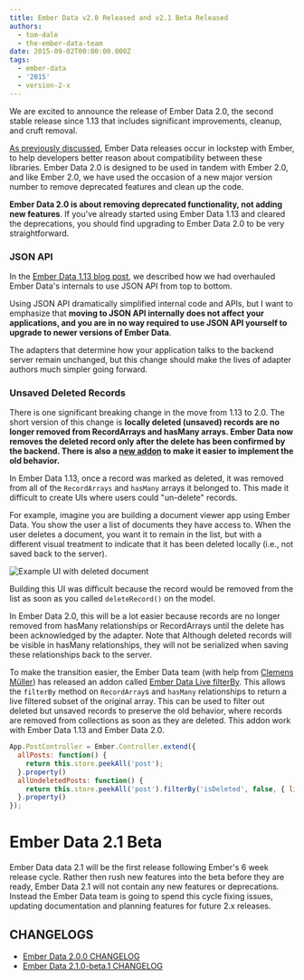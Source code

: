 ```yaml
---
title: Ember Data v2.0 Released and v2.1 Beta Released
authors:
  - tom-dale
  - the-ember-data-team
date: 2015-09-02T00:00:00.000Z
tags:
  - ember-data
  - '2015'
  - version-2-x
---
```



We are excited to announce the release of Ember Data 2.0, the
second stable release since 1.13 that includes significant improvements,
cleanup, and cruft removal.

[As previously discussed][ember-20], Ember Data releases occur in
lockstep with Ember, to help developers better reason about
compatibility between these libraries. Ember Data 2.0 is designed to be
used in tandem with Ember 2.0, and like Ember 2.0, we have used the
occasion of a new major version number to remove deprecated features and
clean up the code.

[ember-20]: http://emberjs.com/blog/2015/06/16/ember-project-at-2-0.html

**Ember Data 2.0 is about removing deprecated
functionality, not adding new features**. If you've already started
using Ember Data 1.13 and cleared the deprecations, you should find
upgrading to Ember Data 2.0 to be very straightforward.

### JSON API

In the [Ember Data 1.13 blog post][ember-data-1-13], we described how we
had overhauled Ember Data's internals to use JSON API from top to
bottom.

[ember-data-1-13]: http://emberjs.com/blog/2015/06/18/ember-data-1-13-released.html

Using JSON API dramatically simplified internal code and APIs, but I
want to emphasize that **moving to JSON API internally does not affect
your applications, and you are in no way required to use JSON API
yourself to upgrade to newer versions of Ember Data**.

The adapters that determine how your application talks to the backend
server remain unchanged, but this change should make the lives of
adapter authors much simpler going forward.

### Unsaved Deleted Records

There is one significant breaking change in the move from 1.13 to
2.0. The short version of this change is **locally deleted (unsaved)
records are no longer removed from RecordArrays and hasMany
arrays. Ember Data now removes the deleted record only after the
delete has been confirmed by the backend. There is also a
[new addon](https://github.com/ember-data/ember-data-live-filter-by)
to make it easier to implement the old behavior.**

In Ember Data 1.13, once a record was marked as deleted, it was removed from
all of the `RecordArrays` and `hasMany` arrays it belonged to. This made it
difficult to create UIs where users could "un-delete" records.

For example, imagine you are building a document viewer app using Ember Data.
You show the user a list of documents they have access to. When the user
deletes a document, you want it to remain in the list, but with a different
visual treatment to indicate that it has been deleted locally (i.e., not saved back to the server).

![Example UI with deleted document](/images/blog/2015-08-03-ember-data-2-0-released/deleted-document.png)

Building this UI was difficult because the record would be removed from the
list as soon as you called `deleteRecord()` on the model.

In Ember Data 2.0, this will be a lot easier because records are no longer
removed from hasMany relationships or RecordArrays until the delete has been
acknowledged by the adapter. Note that Although deleted records will be visible
in hasMany relationships, they will not be serialized when saving these
relationships back to the server.

To make the transition easier, the Ember Data team (with help from
[Clemens Müller](https://github.com/pangratz)) has released an addon called
[Ember Data Live filterBy](https://github.com/ember-data/ember-data-live-filter-by). This
allows the `filterBy` method on `RecordArray`s and `hasMany`
relationships to return a live filtered subset of the original
array. This can be used to filter out deleted but unsaved records to
preserve the old behavior, where records are removed from collections
as soon as they are deleted. This addon work with Ember Data 1.13 and Ember Data 2.0.

```js
App.PostController = Ember.Controller.extend({
  allPosts: function() {
    return this.store.peekAll('post');
  }.property()
  allUndeletedPosts: function() {
    return this.store.peekAll('post').filterBy('isDeleted', false, { live: true });
  }.property()
});
```

# Ember Data 2.1 Beta

Ember Data data 2.1 will be the first release following Ember's 6 week
release cycle. Rather then rush new features into the beta before they
are ready, Ember Data 2.1 will not contain any new features or
deprecations. Instead the Ember Data team is going to spend this cycle
fixing issues, updating documentation and planning features for future
2.x releases.

## CHANGELOGS

* [Ember Data 2.0.0 CHANGELOG][2.0-changelog]
* [Ember Data 2.1.0-beta.1 CHANGELOG][2.1-changelog]

[2.0-changelog]: https://github.com/emberjs/data/blob/v2.0.0/CHANGELOG.md
[2.1-changelog]: https://github.com/emberjs/data/blob/v2.1.0-beta.1/CHANGELOG.md
